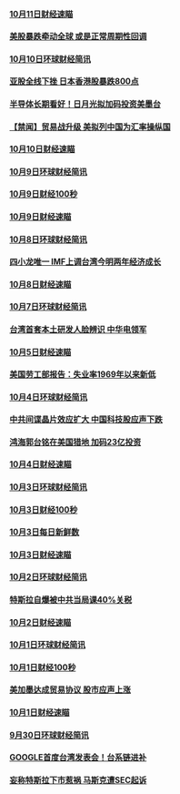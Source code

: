 #### [10月11日财经速瞄](../pages/news208/a1395020.md?t=10120933) 

#### [美股暴跌牵动全球 或是正常周期性回调](../pages/news208/a1395005.md?t=10120933) 

#### [10月10日环球财经简讯](../pages/news208/a1394977.md?t=10120933) 

#### [亚股全线下挫 日本香港股暴跌800点](../pages/news208/a1394956.md?t=10120933) 

#### [半导体长期看好！日月光拟加码投资美墨台](../pages/news208/a1394954.md?t=10120933) 

#### [【禁闻】贸易战升级 美拟列中国为汇率操纵国](../pages/news208/a1394887.md?t=10120933) 

#### [10月10日财经速瞄](../pages/news208/a1394883.md?t=10120933) 

#### [10月9日环球财经简讯](../pages/news208/a1394831.md?t=10120933) 

#### [10月9日财经100秒](../pages/news208/a1394812.md?t=10120933) 

#### [10月9日财经速瞄](../pages/news208/a1394741.md?t=10120933) 

#### [10月8日环球财经简讯](../pages/news208/a1394682.md?t=10120933) 

#### [四小龙唯一 IMF上调台湾今明两年经济成长](../pages/news208/a1394649.md?t=10120933) 

#### [10月8日财经速瞄](../pages/news208/a1394582.md?t=10120933) 

#### [10月7日环球财经简讯](../pages/news208/a1394527.md?t=10120933) 

#### [台湾首套本土研发人脸辨识 中华电领军](../pages/news208/a1394509.md?t=10120933) 

#### [10月5日财经速瞄](../pages/news208/a1394260.md?t=10120933) 

#### [美国劳工部报告：失业率1969年以来新低](../pages/news208/a1394221.md?t=10120933) 

#### [10月4日环球财经简讯](../pages/news208/a1394211.md?t=10120933) 

#### [中共间谍晶片效应扩大 中国科技股应声下跌](../pages/news208/a1394210.md?t=10120933) 

#### [鸿海郭台铭在美国猎地 加码23亿投资](../pages/news208/a1394184.md?t=10120933) 

#### [10月4日财经速瞄](../pages/news208/a1394104.md?t=10120933) 

#### [10月3日环球财经简讯](../pages/news208/a1394057.md?t=10120933) 

#### [10月3日财经100秒](../pages/news208/a1394034.md?t=10120933) 

#### [10月3日每日新鲜数](../pages/news208/a1393967.md?t=10120933) 

#### [10月3日财经速瞄](../pages/news208/a1393964.md?t=10120933) 

#### [10月2日环球财经简讯](../pages/news208/a1393924.md?t=10120933) 

#### [特斯拉自爆被中共当局课40%关税](../pages/news208/a1393910.md?t=10120933) 

#### [10月2日财经速瞄](../pages/news208/a1393834.md?t=10120933) 

#### [10月1日环球财经简讯](../pages/news208/a1393775.md?t=10120933) 

#### [10月1日财经100秒](../pages/news208/a1393754.md?t=10120933) 

#### [美加墨达成贸易协议 股市应声上涨](../pages/news208/a1393738.md?t=10120933) 

#### [10月1日财经速瞄](../pages/news208/a1393681.md?t=10120933) 

#### [9月30日环球财经简讯](../pages/news208/a1393638.md?t=10120933) 

#### [GOOGLE首度台湾发表会！台系链进补](../pages/news208/a1393612.md?t=10120933) 

#### [妄称特斯拉下市惹祸 马斯克遭SEC起诉](../pages/news208/a1393392.md?t=10120933) 

